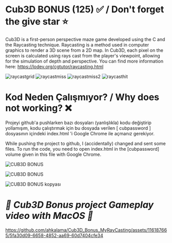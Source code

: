 # Cub3D BONUS (125) ✅ / Don't forget the give star ⭐
 Cub3D is a first-person perspective maze game developed using the C and the Raycasting technique. Raycasting is a method used in computer graphics to render a 3D scene from a 2D map. In Cub3D, each pixel on the screen is calculated using rays cast from the player's viewpoint, allowing for the simulation of depth and perspective. You can find more information here: https://lodev.org/cgtutor/raycasting.html

![raycastgrid](https://github.com/ahkalama/Cub3D_Bonus_MyRayCasting/assets/116187665/5c329628-b1ab-4b71-98b3-cf2930374188)
![raycastmiss](https://github.com/ahkalama/Cub3D_Bonus_MyRayCasting/assets/116187665/ab5efa17-49b3-4e1b-ace9-fbc2af959c22)
![raycastmiss2](https://github.com/ahkalama/Cub3D_Bonus_MyRayCasting/assets/116187665/8ac99c11-25af-45e8-92eb-be71bb92757e)
![raycasthit](https://github.com/ahkalama/Cub3D_Bonus_MyRayCasting/assets/116187665/563e11e1-ea42-415c-9f0f-338c0d1d2120)

# Kod Neden Çalışmıyor? / Why does not working? ❌
Projeyi github'a pushlarken bazı dosyaları (yanlışlıkla) kodu değiştirip yollamışım, kodu çalıştırmak için bu dosyada verilen [ cubpassword ] dosyasının içindeki index.html 'i Google Chrome ile açmanız gerekiyor.

While pushing the project to github, I (accidentally) changed and sent some files. To run the code, you need to open index.html in the [cubpassword] volume given in this file with Google Chrome.

![CUB3D BONUS](https://github.com/ahkalama/Cub3D_Bonus_MyRayCasting/assets/116187665/832dd09f-d142-442e-87e7-4534b3466aba)

![CUB3D BONUS](https://github.com/ahkalama/Cub3D_Bonus_MyRayCasting/assets/116187665/94aa0fb3-1fee-4a36-ba40-d2ebe8951238)

![CUB3D BONUS kopyası](https://github.com/ahkalama/Cub3D_Bonus_MyRayCasting/assets/116187665/41974aee-ae11-4908-b3a2-9a7070afcb98)

# _🎃 Cub3D Bonus project Gameplay video with MacOS 🎃_
https://github.com/ahkalama/Cub3D_Bonus_MyRayCasting/assets/116187665/5fa30d09-6658-4852-aa69-60d7404cfe34
